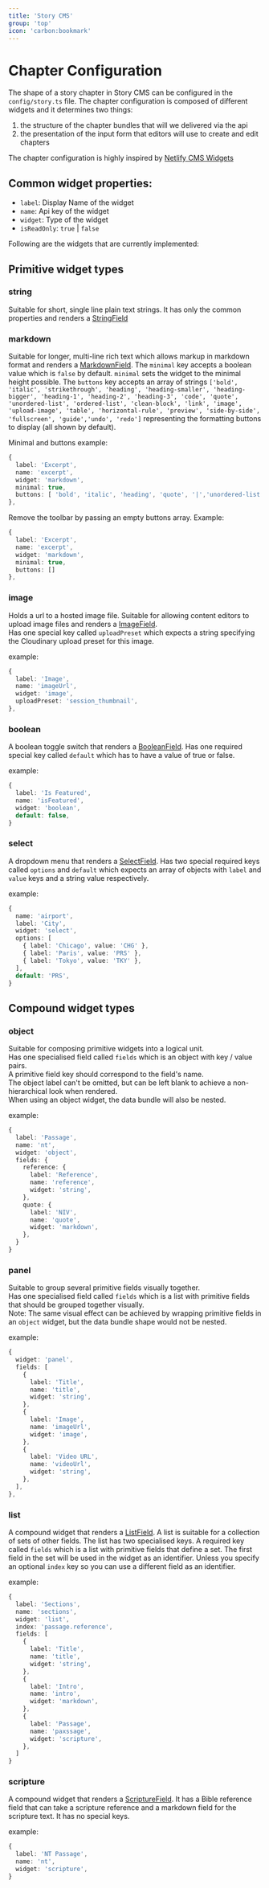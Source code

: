 ```yaml
---
title: 'Story CMS'
group: 'top'
icon: 'carbon:bookmark'
---
```


# Chapter Configuration

The shape of a story chapter in Story CMS can be configured in the `config/story.ts` file.
The chapter configuration is composed of different widgets and it determines two things:

1. the structure of the chapter bundles that will we delivered via the api
2. the presentation of the input form that editors will use to create and edit chapters

The chapter configuration is highly inspired by
[Netlify CMS Widgets](https://www.netlifycms.org/docs/widgets/)

## Common widget properties:

- `label`: Display Name of the widget
- `name`: Api key of the widget
- `widget`: Type of the widget
- `isReadOnly`: `true` | `false`

Following are the widgets that are currently implemented:

## Primitive widget types

### string

Suitable for short, single line plain text strings. It has only the common properties and
renders a [StringField](./Draft/StringField.story.vue)

### markdown

Suitable for longer, multi-line rich text which allows markup in markdown format and
renders a [MarkdownField](./Draft/MarkdownField.story.vue). The `minimal` key accepts a
boolean value which is `false` by default. `minimal` sets the widget to the minimal height
possible. The `buttons` key accepts an array of strings
`['bold', 'italic', 'strikethrough', 'heading', 'heading-smaller', 'heading-bigger', 'heading-1', 'heading-2', 'heading-3', 'code', 'quote', 'unordered-list', 'ordered-list', 'clean-block', 'link', 'image', 'upload-image', 'table', 'horizontal-rule', 'preview', 'side-by-side', 'fullscreen', 'guide','undo', 'redo']`
representing the formatting buttons to display (all shown by default).

Minimal and buttons example:

```ts
{
  label: 'Excerpt',
  name: 'excerpt',
  widget: 'markdown',
  minimal: true,
  buttons: [ 'bold', 'italic', 'heading', 'quote', '|','unordered-list']
},
```

Remove the toolbar by passing an empty buttons array. Example:

```ts
{
  label: 'Excerpt',
  name: 'excerpt',
  widget: 'markdown',
  minimal: true,
  buttons: []
},
```

### image

Holds a url to a hosted image file. Suitable for allowing content editors to upload image
files and renders a [ImageField](./Draft/ImageField.story.vue).  
Has one special key called `uploadPreset` which expects a string specifying the Cloudinary
upload preset for this image.

example:

```ts
{
  label: 'Image',
  name: 'imageUrl',
  widget: 'image',
  uploadPreset: 'session_thumbnail',
},
```

### boolean

A boolean toggle switch that renders a [BooleanField](./Draft/BooleanField.story.vue). Has
one required special key called `default` which has to have a value of true or false.

example:

```ts
{
  label: 'Is Featured',
  name: 'isFeatured',
  widget: 'boolean',
  default: false,
}
```

### select

A dropdown menu that renders a [SelectField](./Draft/SelectField.story.vue). Has two
special required keys called `options` and `default` which expects an array of objects
with `label` and `value` keys and a string value respectively.

example:

```ts
{
  name: 'airport',
  label: 'City',
  widget: 'select',
  options: [
    { label: 'Chicago', value: 'CHG' },
    { label: 'Paris', value: 'PRS' },
    { label: 'Tokyo', value: 'TKY' },
  ],
  default: 'PRS',
}
```

## Compound widget types

### object

Suitable for composing primitive widgets into a logical unit.  
Has one specialised field called `fields` which is an object with key / value pairs.  
A primitive field key should correspond to the field's name.  
The object label can't be omitted, but can be left blank to achieve a non-hierarchical
look when rendered.  
When using an object widget, the data bundle will also be nested.

example:

```ts
{
  label: 'Passage',
  name: 'nt',
  widget: 'object',
  fields: {
    reference: {
      label: 'Reference',
      name: 'reference',
      widget: 'string',
    },
    quote: {
      label: 'NIV',
      name: 'quote',
      widget: 'markdown',
    },
  }
}
```

### panel

Suitable to group several primitive fields visually together.  
Has one specialised field called `fields` which is a list with primitive fields that
should be grouped together visually.  
Note: The same visual effect can be achieved by wrapping primitive fields in an `object`
widget, but the data bundle shape would not be nested.

example:

```ts
{
  widget: 'panel',
  fields: [
    {
      label: 'Title',
      name: 'title',
      widget: 'string',
    },
    {
      label: 'Image',
      name: 'imageUrl',
      widget: 'image',
    },
    {
      label: 'Video URL',
      name: 'videoUrl',
      widget: 'string',
    },
  ],
},
```

### list

A compound widget that renders a [ListField](./Draft/ListField.story.vue). A list is
suitable for a collection of sets of other fields. The list has two specialised keys. A
required key called `fields` which is a list with primitive fields that define a set. The
first field in the set will be used in the widget as an identifier. Unless you specify an
optional `index` key so you can use a different field as an identifier.

example:

```ts
{
  label: 'Sections',
  name: 'sections',
  widget: 'list',
  index: 'passage.reference',
  fields: [
    {
      label: 'Title',
      name: 'title',
      widget: 'string',
    },
    {
      label: 'Intro',
      name: 'intro',
      widget: 'markdown',
    },
    {
      label: 'Passage',
      name: 'paxssage',
      widget: 'scripture',
    },
  ]
}
```

### scripture

A compound widget that renders a [ScriptureField](./Draft/ScriptureField.story.vue). It
has a Bible reference field that can take a scripture reference and a markdown field for
the scripture text. It has no special keys.

example:

```ts
{
  label: 'NT Passage',
  name: 'nt',
  widget: 'scripture',
}
```
